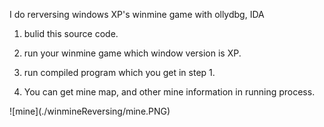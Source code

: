 I do rerversing windows XP's winmine game with ollydbg, IDA

<steps>

1. bulid this source code.

2. run your winmine game which window version is XP.

3. run compiled program which you get in step 1.

4. You can get mine map, and other mine information in running process.

<result>
![mine](./winmineReversing/mine.PNG)
